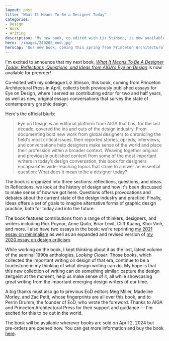 ```yaml
---
layout: post
title: "What It Means To Be a Designer Today"
categories:
- Design
- Work
- Writing
description: "My new book, co-edited with Liz Stinson, is now available for preorder."
hero: '/images/240205_eod.jpg'
herocap: 'Our new book, coming this spring from Princeton Architectural Press.'
---
```


I'm excited to announce that my next book, [*What It Means To Be A Designer Today: Reflections, Questions, and Ideas from AIGA's Eye on Design*](https://www.aiga.org/perspectives/aiga-eye-on-design) is now available for preorder!

Co-edited with my colleague Liz Stinson, this book, coming from Princeton Architectural Press in April, collects both previously published essays for Eye on Design, where I served as contributing editor for two and half years, as well as new, original essays conversations that survey the state of contemporary graphic design.

Here's the official blurb:

> Eye on Design is an editorial platform from AIGA that has, for the last decade, covered the ins and outs of the design industry. From documenting bold new work from global designers to chronicling the field's most critical issues, their reported stories, op-eds, interviews, and conversations help designers make sense of the world and place their profession within a broader context. Weaving together original and previously published content from some of the most important writers in today’s design conversation, this book for designers encapsulates wide-reaching topics that strive to answer an essential question: What does it mean to be a designer today?

The book is organized into three sections: reflections, questions, and ideas. In Reflections, we look at the history of design and how it's been discussed to make sense of how we got here. Questions offers provocations and debates about the current state of the design industry and practice. Finally, Ideas offers a set of goals to imagine alternative forms of graphic design practice, both for today and into the future. 

The book features contributions from a range of thinkers, designers, and writers including Rick Poynor, Anne Quito, Briar Levit, Cliff Kuang, Khoi Vinh, and more. I also have two essays in the book: we're reprinting [my 2021 essay on minimalism](https://eyeondesign.aiga.org/graphic-designers-have-always-loved-minimalism-but-at-what-cost/) as well as an expanded and revised version of [my 2020 essay on design criticism](https://eyeondesign.aiga.org/design-criticism-is-everywhere-why-are-we-still-looking-for-it/). 

While working on the book, I kept thinking about it as the lost, latest volume of the seminal 1990s anthologies, *Looking Closer*. Those books, which collected the important writing on design of that era, continue to be a touchstone in my thinking of what design writing can do. My hope is that this new collection of writing can do something similar: capture the design zeitgeist at the moment, help us make sense of it, all while showcasing great writing from the important emerging design writers of our time.

A big thanks must also go to previous EoD editors Meg Miller, Madeline Morley, and Zac Petit, whose fingerprints are all over this book, and to Perrin Drumm, the founder of EoD, who wrote the foreword. Thanks to AIGA and Princeton Architectural Press for their support and guidance — I'm excited for this to be out in the world.

The book will be available wherever books are sold on April 2, 2024 but pre-orders are opened now. You can get more information and buy the book [here](https://www.aiga.org/perspectives/aiga-eye-on-design).